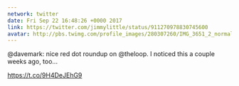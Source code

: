 ```yaml
---
network: twitter
date: Fri Sep 22 16:48:26 +0000 2017
link: https://twitter.com/jimmylittle/status/911270978830745600
avatar: http://pbs.twimg.com/profile_images/280307260/IMG_3651_2_normal.jpg
---
```


@davemark: nice red dot roundup on @theloop. I noticed this a couple weeks ago, too...

https://t.co/9H4DeJEhG9
